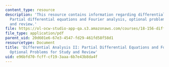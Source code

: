 ```yaml
---
content_type: resource
description: 'This resource contains information regarding differential analysis II:
  Partial differential equations and Fourier analysis, optional problems for study
  and review.'
file: https://ol-ocw-studio-app-qa.s3.amazonaws.com/courses/18-156-differential-analysis-ii-partial-differential-equations-and-fourier-analysis-spring-2016/e96bfd70fcffcf193aaa6b7e43b8da4f_MIT18_156S16_reviewprobs.pdf
file_type: application/pdf
parent_uid: 20d601e6-67e3-4547-fd29-461fd58f58d1
resourcetype: Document
title: 'Differential Analysis II: Partial Differential Equations and Fourier Analysis,
  Optional Problems for Study and Review'
uid: e96bfd70-fcff-cf19-3aaa-6b7e43b8da4f
---
```

